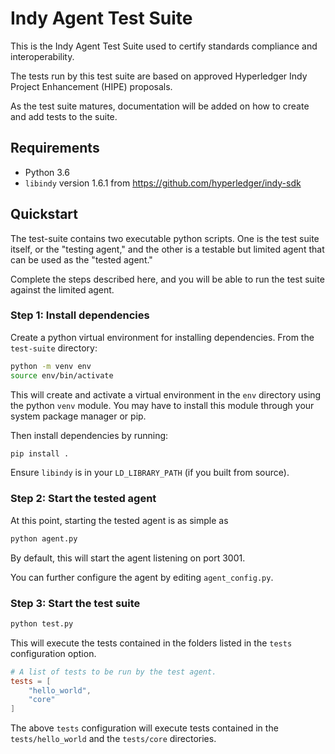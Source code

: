Indy Agent Test Suite
=====================

This is the Indy Agent Test Suite used to certify standards compliance and interoperability.

The tests run by this test suite are based on approved Hyperledger Indy Project Enhancement (HIPE) proposals.

As the test suite matures, documentation will be added on how to create and add tests to the suite.

Requirements
------------
- Python 3.6
- `libindy` version 1.6.1 from https://github.com/hyperledger/indy-sdk

Quickstart
----------

The test-suite contains two executable python scripts. One is the test suite itself, or the "testing agent," and the
other is a testable but limited agent that can be used as the "tested agent."

Complete the steps described here, and you will be able to run the test suite against the limited agent.

### Step 1: Install dependencies
Create a python virtual environment for installing dependencies. From the `test-suite` directory:

```sh
python -m venv env
source env/bin/activate
```

This will create and activate a virtual environment in the `env` directory using the python `venv` module. You may
have to install this module through your system package manager or pip.

Then install dependencies by running:

```sh
pip install .
```

Ensure `libindy` is in your `LD_LIBRARY_PATH` (if you built from source).

### Step 2: Start the tested agent

At this point, starting the tested agent is as simple as

```sh
python agent.py
```

By default, this will start the agent listening on port 3001.

You can further configure the agent by editing `agent_config.py`.

### Step 3: Start the test suite

```sh
python test.py
```

This will execute the tests contained in the folders listed in the `tests` configuration option.

```toml
# A list of tests to be run by the test agent.
tests = [
    "hello_world",
    "core"
]
```

The above `tests` configuration will execute tests contained in the `tests/hello_world` and the `tests/core`
directories.
